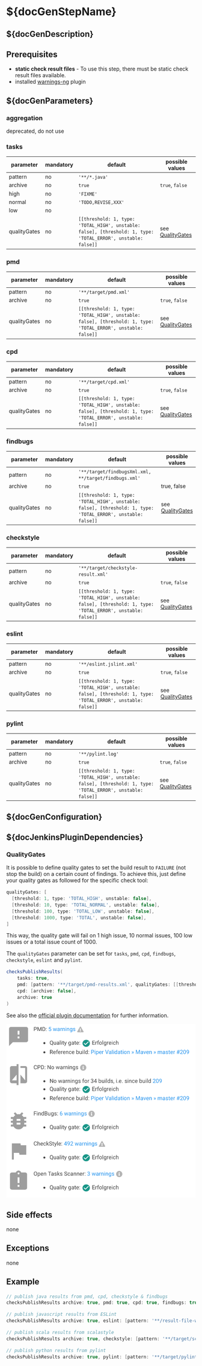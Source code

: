 # ${docGenStepName}

## ${docGenDescription}

## Prerequisites

* **static check result files** - To use this step, there must be static check result files available.
* installed [warnings-ng](https://plugins.jenkins.io/warnings-ng/) plugin

## ${docGenParameters}

### aggregation

deprecated, do not use

### tasks

| parameter | mandatory | default | possible values |
| ----------|-----------|---------|-----------------|
| pattern | no | `'**/*.java'` |  |
| archive | no | `true` | `true`, `false` |
| high | no | `'FIXME'` |  |
| normal | no | `'TODO,REVISE,XXX'` |  |
| low | no |  |  |
| qualityGates | no | `[[threshold: 1, type: 'TOTAL_HIGH', unstable: false], [threshold: 1, type: 'TOTAL_ERROR', unstable: false]]` | see [QualityGates](#qualitygates) |

### pmd

| parameter | mandatory | default | possible values |
| ----------|-----------|---------|-----------------|
| pattern | no | `'**/target/pmd.xml'` |  |
| archive | no | `true` | `true`, `false` |
| qualityGates | no | `[[threshold: 1, type: 'TOTAL_HIGH', unstable: false], [threshold: 1, type: 'TOTAL_ERROR', unstable: false]]` | see [QualityGates](#qualitygates) |

### cpd

| parameter | mandatory | default | possible values |
| ----------|-----------|---------|-----------------|
| pattern | no | `'**/target/cpd.xml'` |  |
| archive | no | `true` | `true`, `false` |
| qualityGates | no | `[[threshold: 1, type: 'TOTAL_HIGH', unstable: false], [threshold: 1, type: 'TOTAL_ERROR', unstable: false]]` | see [QualityGates](#qualitygates) |

### findbugs

| parameter | mandatory | default | possible values |
| ----------|-----------|---------|-----------------|
| pattern | no | `'**/target/findbugsXml.xml, **/target/findbugs.xml'` |  |
| archive | no | `true` | true, false |
| qualityGates | no | `[[threshold: 1, type: 'TOTAL_HIGH', unstable: false], [threshold: 1, type: 'TOTAL_ERROR', unstable: false]]` | see [QualityGates](#qualitygates) |

### checkstyle

| parameter | mandatory | default | possible values |
| ----------|-----------|---------|-----------------|
| pattern | no | `'**/target/checkstyle-result.xml'` |  |
| archive | no | `true` | `true`, `false` |
| qualityGates | no | `[[threshold: 1, type: 'TOTAL_HIGH', unstable: false], [threshold: 1, type: 'TOTAL_ERROR', unstable: false]]` | see [QualityGates](#qualitygates) |

### eslint

| parameter | mandatory | default | possible values |
| ----------|-----------|---------|-----------------|
| pattern | no | `'**/eslint.jslint.xml'` |  |
| archive | no | `true` | `true`, `false` |
| qualityGates | no | `[[threshold: 1, type: 'TOTAL_HIGH', unstable: false], [threshold: 1, type: 'TOTAL_ERROR', unstable: false]]` | see [QualityGates](#qualitygates) |

### pylint

| parameter | mandatory | default | possible values |
| ----------|-----------|---------|-----------------|
| pattern | no | `'**/pylint.log'` |  |
| archive | no | `true` | `true`, `false` |
| qualityGates | no | `[[threshold: 1, type: 'TOTAL_HIGH', unstable: false], [threshold: 1, type: 'TOTAL_ERROR', unstable: false]]` | see [QualityGates](#qualitygates) |

## ${docGenConfiguration}

## ${docJenkinsPluginDependencies}

### QualityGates

It is possible to define quality gates to set the build result to `FAILURE` (not stop the build) on a certain count of findings. To achieve this, just define your quality gates as followed for the specific check tool:

```groovy
qualityGates: [
  [threshold: 1, type: 'TOTAL_HIGH', unstable: false],
  [threshold: 10, type: 'TOTAL_NORMAL', unstable: false],
  [threshold: 100, type: 'TOTAL_LOW', unstable: false],
  [threshold: 1000, type: 'TOTAL', unstable: false],
]
```

This way, the quality gate will fail on 1 high issue, 10 normal issues, 100 low issues or a total issue count of 1000.

The `qualityGates` parameter can be set for `tasks`, `pmd`, `cpd`, `findbugs`, `checkstyle`, `eslint` and `pylint`.

```groovy
checksPublishResults(
    tasks: true,
    pmd: [pattern: '**/target/pmd-results.xml', qualityGates: [[threshold: 101, type: 'TOTAL_LOW', unstable: true]]],
    cpd: [archive: false],
    archive: true
)
```

See also the [official plugin documentation](https://github.com/jenkinsci/warnings-ng-plugin/blob/master/doc/Documentation.md#quality-gate-configuration) for further information.

![StaticChecks Thresholds](../images/StaticChecks_Threshold.png)

## Side effects

none

## Exceptions

none

## Example

```groovy
// publish java results from pmd, cpd, checkstyle & findbugs
checksPublishResults archive: true, pmd: true, cpd: true, findbugs: true, checkstyle: true
```

```groovy
// publish javascript results from ESLint
checksPublishResults archive: true, eslint: [pattern: '**/result-file-with-fancy-name.xml']
```

```groovy
// publish scala results from scalastyle
checksPublishResults archive: true, checkstyle: [pattern: '**/target/scalastyle-result.xml']
```

```groovy
// publish python results from pylint
checksPublishResults archive: true, pylint: [pattern: '**/target/pylint.log']
```
